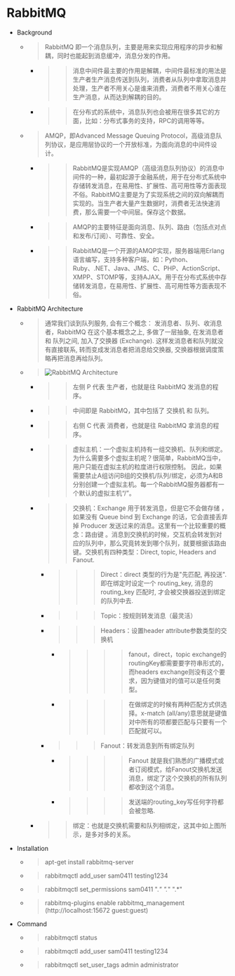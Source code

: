 
# RabbitMQ

* Background
	* > RabbitMQ 即一个消息队列，主要是用来实现应用程序的异步和解耦，同时也能起到消息缓冲，消息分发的作用。
		* >> 消息中间件最主要的作用是解耦，中间件最标准的用法是生产者生产消息传送到队列，消费者从队列中拿取消息并处理，生产者不用关心是谁来消费，消费者不用关心谁在生产消息，从而达到解耦的目的。
		* >> 在分布式的系统中，消息队列也会被用在很多其它的方面，比如：分布式事务的支持，RPC的调用等等。		
	* > AMQP，即Advanced Message Queuing Protocol，高级消息队列协议，是应用层协议的一个开放标准，为面向消息的中间件设计。
		* >> RabbitMQ是实现AMQP（高级消息队列协议）的消息中间件的一种，最初起源于金融系统，用于在分布式系统中存储转发消息，在易用性、扩展性、高可用性等方面表现不俗。RabbitMQ主要是为了实现系统之间的双向解耦而实现的。当生产者大量产生数据时，消费者无法快速消费，那么需要一个中间层。保存这个数据。
		* >> AMQP的主要特征是面向消息、队列、路由（包括点对点和发布/订阅）、可靠性、安全。
		* >> RabbitMQ是一个开源的AMQP实现，服务器端用Erlang语言编写，支持多种客户端，如：Python、Ruby、.NET、Java、JMS、C、PHP、ActionScript、XMPP、STOMP等，支持AJAX。用于在分布式系统中存储转发消息，在易用性、扩展性、高可用性等方面表现不俗。
		
* RabbitMQ Architecture
	* > 通常我们谈到队列服务, 会有三个概念： 发消息者、队列、收消息者，RabbitMQ 在这个基本概念之上, 多做了一层抽象, 在发消息者和 队列之间, 加入了交换器 (Exchange). 这样发消息者和队列就没有直接联系, 转而变成发消息者把消息给交换器, 交换器根据调度策略再把消息再给队列。
	* > ![RabbitMQ Architecture](https://github.com/sam0411/SpringBoot/blob/master/src/main/resources/static/images/rabbitMQ_Arch.png)
		* >> 左侧 P 代表 生产者，也就是往 RabbitMQ 发消息的程序。
		* >> 中间即是 RabbitMQ，其中包括了 交换机 和 队列。
		* >> 右侧 C 代表 消费者，也就是往 RabbitMQ 拿消息的程序。
		* >> 虚拟主机：一个虚拟主机持有一组交换机、队列和绑定。为什么需要多个虚拟主机呢？很简单，RabbitMQ当中，用户只能在虚拟主机的粒度进行权限控制。 因此，如果需要禁止A组访问B组的交换机/队列/绑定，必须为A和B分别创建一个虚拟主机。每一个RabbitMQ服务器都有一个默认的虚拟主机“/”。
		* >> 交换机：Exchange 用于转发消息，但是它不会做存储 ，如果没有 Queue bind 到 Exchange 的话，它会直接丢弃掉 Producer 发送过来的消息。这里有一个比较重要的概念：路由键 。消息到交换机的时候，交互机会转发到对应的队列中，那么究竟转发到哪个队列，就要根据该路由键。交换机有四种类型：Direct, topic, Headers and Fanout.
			* >>> Direct：direct 类型的行为是"先匹配, 再投送". 即在绑定时设定一个 routing_key, 消息的routing_key 匹配时, 才会被交换器投送到绑定的队列中去.
			* >>> Topic：按规则转发消息（最灵活）
			* >>> Headers：设置header attribute参数类型的交换机
				* >>>> fanout，direct，topic exchange的routingKey都需要要字符串形式的，而headers exchange则没有这个要求，因为键值对的值可以是任何类型。
				* >>>> 在做绑定的时候有两种匹配方式供选择。x-match (all/any)意思就是键值对中所有的项都要匹配与只要有一个匹配就可以。
			* >>> Fanout：转发消息到所有绑定队列
				* >>>> Fanout 就是我们熟悉的广播模式或者订阅模式，给Fanout交换机发送消息，绑定了这个交换机的所有队列都收到这个消息。
				* >>>> 发送端的routing_key写任何字符都会被忽略.
		* >> 绑定：也就是交换机需要和队列相绑定，这其中如上图所示，是多对多的关系。
	
* Installation
	* > apt-get install rabbitmq-server 
	* > rabbitmqctl add_user sam0411 testing1234
	* > rabbitmqctl set_permissions sam0411 ".*" ".*" ".*"
	* > rabbitmq-plugins enable rabbitmq_management (http://localhost:15672 guest:guest)
	
* Command
	* > rabbitmqctl status
	* > rabbitmqctl add_user sam0411 testing1234
	* > rabbitmqctl set_user_tags admin administrator